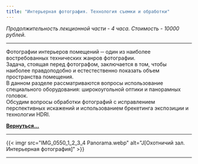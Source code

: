 ```yaml
---
title: "Интерьерная фотография. Технология съемки и обработки"
---
```

*Продолжительность лекционной части - 4 часа. Стоимость - 10000 рублей.*

---
Фотографии интерьеров помещений ─ один из наиболее востребованных технических жанров фотографии.  
Задача, стоящая перед фотографом, заключается в том, чтобы наиболее правдоподобно и естестественно показать объем пространства помещения.  
В данном разделе рассматриваются вопросы использование специального оборудования: широкоугольной оптики и панорамных головок.  
Обсудим вопросы обработки фотографий с исправлением перспективных искажений и использованием брекетинга экспозиции и технологии HDRI.

**[Вернуться...](/training)**

---
{{< imgr src="IMG_0550_1_2_3_4 Panorama.webp" alt="J[Охотничий зал. Интерьерная фотография]" >}}

---
